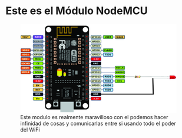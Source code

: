 <div >
		<h1>Este es el Módulo NodeMCU</h1>
	<div>
		<figure>
			<img src="/nodemcu/images/mculed.jpg">
			<figcaption>Este modulo es realmente maravilloso con el podemos hacer infinidad de cosas y 
									comunicarlas entre si usando todo el poder del WiFi
       </figcaption>
		</figure>
	</div>
</div>
